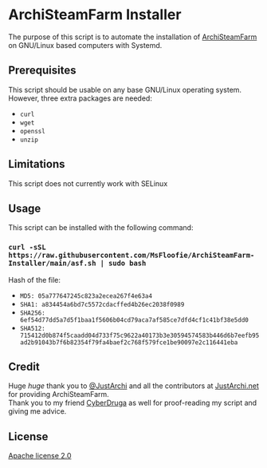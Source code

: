 # ArchiSteamFarm Installer
The purpose of this script is to automate the installation of [ArchiSteamFarm](https://github.com/JustArchiNET/ArchiSteamFarm) on GNU/Linux based computers with Systemd.

## Prerequisites
This script should be usable on any base GNU/Linux operating system. However, three extra packages are needed:
 - `curl`
 - `wget`
 - `openssl`
 - `unzip`

## Limitations
This script does not currently work with SELinux

## Usage
This script can be installed with the following command:

### `curl -sSL https://raw.githubusercontent.com/MsFloofie/ArchiSteamFarm-Installer/main/asf.sh | sudo bash`
Hash of the file:
- `MD5: 05a777647245c823a2ecea267f4e63a4`
- `SHA1: a834454a6bd7c5572cdacffed4b26ec2038f0989`
- `SHA256: 6ef54d77dd5a7d5f1baa1f5606b04cd79aca7af585ce7dfd4cf1c41bf38e5dd0`
- `SHA512: 715412d0b874f5caadd04d733f75c9622a40173b3e30594574583b446d6b7eefb95ad2b91043b7f6b82354f79fa4baef2c768f579fce1be90097e2c116441eba`

## Credit
Huge *huge* thank you to [@JustArchi](https://github.com/JustArchi) and all the contributors at [JustArchi.net](https://github.com/JustArchiNET) for providing ArchiSteamFarm.  
Thank you to my friend [CyberDruga](https://github.com/kabessao/) as well for proof-reading my script and giving me advice.

## License
[Apache license 2.0](https://apache.org/licenses/LICENSE-2.0)
